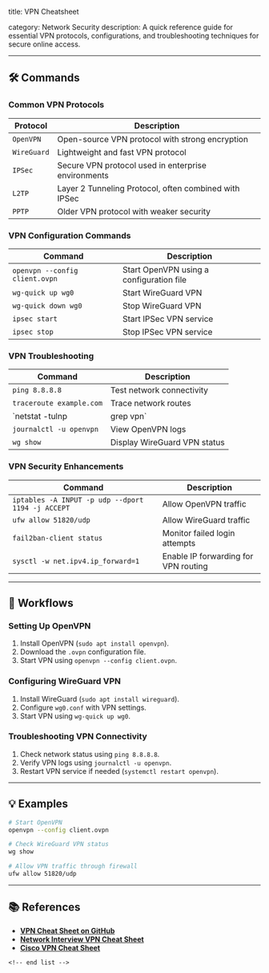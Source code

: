title: VPN Cheatsheet

category: Network Security
description: A quick reference guide for essential VPN protocols, configurations, and troubleshooting techniques for secure online access.

---

## 🛠️ Commands

### **Common VPN Protocols**

| Protocol      | Description                                           |
| ------------- | ----------------------------------------------------- |
| `OpenVPN`   | Open-source VPN protocol with strong encryption       |
| `WireGuard` | Lightweight and fast VPN protocol                     |
| `IPSec`     | Secure VPN protocol used in enterprise environments   |
| `L2TP`      | Layer 2 Tunneling Protocol, often combined with IPSec |
| `PPTP`      | Older VPN protocol with weaker security               |

### **VPN Configuration Commands**

| Command                          | Description                              |
| -------------------------------- | ---------------------------------------- |
| `openvpn --config client.ovpn` | Start OpenVPN using a configuration file |
| `wg-quick up wg0`              | Start WireGuard VPN                      |
| `wg-quick down wg0`            | Stop WireGuard VPN                       |
| `ipsec start`                  | Start IPSec VPN service                  |
| `ipsec stop`                   | Stop IPSec VPN service                   |

### **VPN Troubleshooting**

| Command                    | Description                  |
| -------------------------- | ---------------------------- |
| `ping 8.8.8.8`           | Test network connectivity    |
| `traceroute example.com` | Trace network routes         |
| `netstat -tulnp            | grep vpn`                    |
| `journalctl -u openvpn`  | View OpenVPN logs            |
| `wg show`                | Display WireGuard VPN status |

### **VPN Security Enhancements**

| Command                                             | Description                          |
| --------------------------------------------------- | ------------------------------------ |
| `iptables -A INPUT -p udp --dport 1194 -j ACCEPT` | Allow OpenVPN traffic                |
| `ufw allow 51820/udp`                             | Allow WireGuard traffic              |
| `fail2ban-client status`                          | Monitor failed login attempts        |
| `sysctl -w net.ipv4.ip_forward=1`                 | Enable IP forwarding for VPN routing |

---

## 🔄 Workflows

### **Setting Up OpenVPN**

1. Install OpenVPN (`sudo apt install openvpn`).
2. Download the `.ovpn` configuration file.
3. Start VPN using `openvpn --config client.ovpn`.

### **Configuring WireGuard VPN**

1. Install WireGuard (`sudo apt install wireguard`).
2. Configure `wg0.conf` with VPN settings.
3. Start VPN using `wg-quick up wg0`.

### **Troubleshooting VPN Connectivity**

1. Check network status using `ping 8.8.8.8`.
2. Verify VPN logs using `journalctl -u openvpn`.
3. Restart VPN service if needed (`systemctl restart openvpn`).

---

## 💡 Examples

```sh
# Start OpenVPN
openvpn --config client.ovpn

# Check WireGuard VPN status
wg show

# Allow VPN traffic through firewall
ufw allow 51820/udp
```

---

## 📚 References

- **[VPN Cheat Sheet on GitHub](https://github.com/CyberT33N/VPN-cheat-sheet)**
- **[Network Interview VPN Cheat Sheet](https://networkinterview.com/cheatsheets/vpn-cheatsheet/)**
- **[Cisco VPN Cheat Sheet](https://learningnetwork.cisco.com/s/article/vpn-vrf-aware-ipsec-cheat-sheet-real-world-part1)**

```
<!-- end list -->
```
